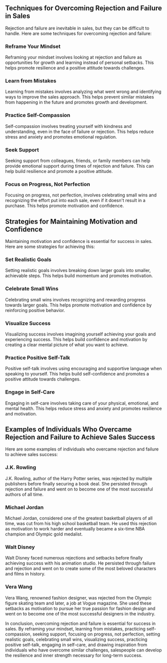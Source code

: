 
Techniques for Overcoming Rejection and Failure in Sales
--------------------------------------------------------

Rejection and failure are inevitable in sales, but they can be difficult to handle. Here are some techniques for overcoming rejection and failure:

### Reframe Your Mindset

Reframing your mindset involves looking at rejection and failure as opportunities for growth and learning instead of personal setbacks. This helps promote resilience and a positive attitude towards challenges.

### Learn from Mistakes

Learning from mistakes involves analyzing what went wrong and identifying ways to improve the sales approach. This helps prevent similar mistakes from happening in the future and promotes growth and development.

### Practice Self-Compassion

Self-compassion involves treating yourself with kindness and understanding, even in the face of failure or rejection. This helps reduce stress and anxiety and promotes emotional regulation.

### Seek Support

Seeking support from colleagues, friends, or family members can help provide emotional support during times of rejection and failure. This can help build resilience and promote a positive attitude.

### Focus on Progress, Not Perfection

Focusing on progress, not perfection, involves celebrating small wins and recognizing the effort put into each sale, even if it doesn't result in a purchase. This helps promote motivation and confidence.

Strategies for Maintaining Motivation and Confidence
----------------------------------------------------

Maintaining motivation and confidence is essential for success in sales. Here are some strategies for achieving this:

### Set Realistic Goals

Setting realistic goals involves breaking down larger goals into smaller, achievable steps. This helps build momentum and promotes motivation.

### Celebrate Small Wins

Celebrating small wins involves recognizing and rewarding progress towards larger goals. This helps promote motivation and confidence by reinforcing positive behavior.

### Visualize Success

Visualizing success involves imagining yourself achieving your goals and experiencing success. This helps build confidence and motivation by creating a clear mental picture of what you want to achieve.

### Practice Positive Self-Talk

Positive self-talk involves using encouraging and supportive language when speaking to yourself. This helps build self-confidence and promotes a positive attitude towards challenges.

### Engage in Self-Care

Engaging in self-care involves taking care of your physical, emotional, and mental health. This helps reduce stress and anxiety and promotes resilience and motivation.

Examples of Individuals Who Overcame Rejection and Failure to Achieve Sales Success
-----------------------------------------------------------------------------------

Here are some examples of individuals who overcame rejection and failure to achieve sales success:

### J.K. Rowling

J.K. Rowling, author of the Harry Potter series, was rejected by multiple publishers before finally securing a book deal. She persisted through rejection and failure and went on to become one of the most successful authors of all time.

### Michael Jordan

Michael Jordan, considered one of the greatest basketball players of all time, was cut from his high school basketball team. He used this rejection as motivation to work harder and eventually became a six-time NBA champion and Olympic gold medalist.

### Walt Disney

Walt Disney faced numerous rejections and setbacks before finally achieving success with his animation studio. He persisted through failure and rejection and went on to create some of the most beloved characters and films in history.

### Vera Wang

Vera Wang, renowned fashion designer, was rejected from the Olympic figure skating team and later, a job at Vogue magazine. She used these setbacks as motivation to pursue her true passion for fashion design and went on to become one of the most successful designers in the industry.

In conclusion, overcoming rejection and failure is essential for success in sales. By reframing your mindset, learning from mistakes, practicing self-compassion, seeking support, focusing on progress, not perfection, setting realistic goals, celebrating small wins, visualizing success, practicing positive self-talk, engaging in self-care, and drawing inspiration from individuals who have overcome similar challenges, salespeople can develop the resilience and inner strength necessary for long-term success.
